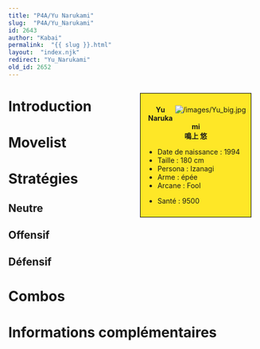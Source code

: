 ```yaml
---
title: "P4A/Yu Narukami"
slug:  "P4A/Yu_Narukami"
id: 2643
author: "Kabai"
permalink:  "{{ slug }}.html"
layout:  "index.njk"
redirect: "Yu_Narukami"
old_id: 2652
---
```


<div style="float:right; border: 1px black solid; background-color: #FEE727; width: 40%; margin:15px; padding:10px">
<div style="float:right">

![](/images/Yu_big.jpg "/images/Yu_big.jpg")

</div>
<div>
<center>

**Yu Narukami**  
**鳴上 悠**  
  

</center>

- Date de naissance : 1994
- Taille : 180 cm
- Persona : Izanagi
- Arme : épée
- Arcane : Fool

<!-- -->

- Santé : 9500

</div>
</div>

# Introduction

# Movelist

# Stratégies

## Neutre

## Offensif

## Défensif

# Combos

# Informations complémentaires
